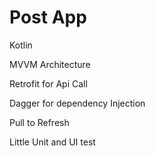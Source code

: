# Post App

Kotlin

MVVM Architecture

Retrofit for Api Call

Dagger for dependency Injection

Pull to Refresh

Little Unit and UI test
